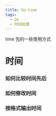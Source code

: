 ```yaml
---
title: Go-time
tags:
  - Go
  - 时间处理
---
```


time 包的一些使用方式
<!--more-->

# 时间

### 如何比较时间先后

### 如何修改时间

### 按格式输出时间

